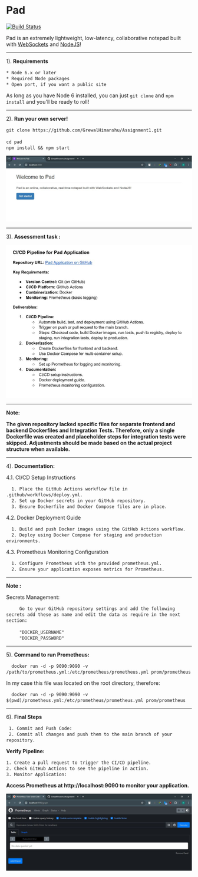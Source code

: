 # Pad 
[![Build Status](https://travis-ci.org/petercunha/Pad.svg?branch=master)](https://travis-ci.org/petercunha/Pad)

Pad is an extremely lightweight, low-latency, collaborative notepad built with [WebSockets](https://en.wikipedia.org/wiki/WebSocket) and [NodeJS](https://nodejs.org/)!

-----------------------

1). **Requirements**

    * Node 6.x or later
    * Required Node packages
    * Open port, if you want a public site

As long as you have Node 6 installed, you can just `git clone` and `npm install` and you'll be ready to roll!

-----------------------

2). **Run your own server!**

    git clone https://github.com/GrewalHimanshu/Assignment1.git

    cd pad
    npm install && npm start

![Pad Screenshot](https://github.com/GrewalHimanshu/Assignment1/blob/main/Screenshots/Pad.JPG?raw=true)

-----------------------

3). **Assessment task :**

 ![Assessment Tasks Screenshot](https://github.com/GrewalHimanshu/Assignment1/blob/main/Screenshots/AssessmentTasks.JPG?raw=true)

-----------------------


**Note:** 


**The given repository lacked specific files for separate frontend and backend Dockerfiles and Integration Tests. Therefore, only a single Dockerfile was created and placeholder steps for integration tests were skipped. Adjustments should be made based on the actual project structure when available.**



-----------------------

4). **Documentation:**

  4.1. CI/CD Setup Instructions
  
      1. Place the GitHub Actions workflow file in .github/workflows/deploy.yml.
      2. Set up Docker secrets in your GitHub repository.
      3. Ensure Dockerfile and Docker Compose files are in place.

  4.2. Docker Deployment Guide
  
      1. Build and push Docker images using the GitHub Actions workflow.
      2. Deploy using Docker Compose for staging and production environments.

  4.3. Prometheus Monitoring Configuration
  
      1. Configure Prometheus with the provided prometheus.yml.
      2. Ensure your application exposes metrics for Prometheus.

-----------------------------

**Note :**

Secrets Management:

         Go to your GitHub repository settings and add the following secrets add these as name and edit the data as require in the next section: 

         "DOCKER_USERNAME"
         "DOCKER_PASSWORD"

------------------------------
 
5). **Command to run Prometheus:**

      docker run -d -p 9090:9090 -v /path/to/prometheus.yml:/etc/prometheus/prometheus.yml prom/prometheus

In my case this file was located on the root directory, therefore:

      docker run -d -p 9090:9090 -v $(pwd)/prometheus.yml:/etc/prometheus/prometheus.yml prom/prometheus

---------------

6). **Final Steps**

     1. Commit and Push Code:
     2. Commit all changes and push them to the main branch of your repository.

**Verify Pipeline:**

    1. Create a pull request to trigger the CI/CD pipeline.
    2. Check GitHub Actions to see the pipeline in action.
    3. Monitor Application:
   **Access Prometheus at http://localhost:9090 to monitor your application.**

![Prometheus Screenshot](https://github.com/GrewalHimanshu/Assignment1/blob/main/Screenshots/Prometheus.JPG?raw=true)

